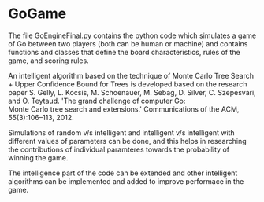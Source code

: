GoGame
======
The file GoEngineFinal.py contains the python code which simulates a game of Go between two players (both can be human or machine) 
and contains functions and classes that define the board characteristics, rules of the game, and scoring rules.

An intelligent algorithm based on the technique of Monte Carlo Tree Search + Upper Confidence Bound for Trees is developed based on 
the research paper S. Gelly, L. Kocsis, M. Schoenauer, M. Sebag, D. Silver, C. Szepesvari, and O. Teytaud. 'The grand challenge of computer Go: \
Monte Carlo tree search and extensions.' Communications of the ACM, 55(3):106–113, 2012.

Simulations of random v/s intelligent and intelligent v/s intelligent with different values of parameters can be done, and this helps in researching
the contributions of individual paramteres towards the probability of winning the game.

The intelligence part of the code can be extended and other intelligent algorithms can be implemented and added to improve performace in the game.
